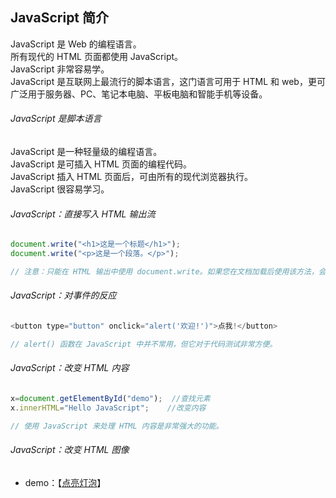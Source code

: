 ## JavaScript 简介
JavaScript 是 Web 的编程语言。  
所有现代的 HTML 页面都使用 JavaScript。  
JavaScript 非常容易学。  
JavaScript 是互联网上最流行的脚本语言，这门语言可用于 HTML 和 web，更可广泛用于服务器、PC、笔记本电脑、平板电脑和智能手机等设备。

###### JavaScript 是脚本语言
JavaScript 是一种轻量级的编程语言。  
JavaScript 是可插入 HTML 页面的编程代码。  
JavaScript 插入 HTML 页面后，可由所有的现代浏览器执行。  
JavaScript 很容易学习。

###### JavaScript：直接写入 HTML 输出流
```javascript
document.write("<h1>这是一个标题</h1>");
document.write("<p>这是一个段落。</p>");

// 注意：只能在 HTML 输出中使用 document.write。如果您在文档加载后使用该方法，会覆盖整个文档。
```

###### JavaScript：对事件的反应
```javascript
<button type="button" onclick="alert('欢迎!')">点我!</button>

// alert() 函数在 JavaScript 中并不常用，但它对于代码测试非常方便。
```

###### JavaScript：改变 HTML 内容
```javascript
x=document.getElementById("demo");  //查找元素
x.innerHTML="Hello JavaScript";    //改变内容

// 使用 JavaScript 来处理 HTML 内容是非常强大的功能。
```

###### JavaScript：改变 HTML 图像
- demo：【[点亮灯泡]( https://azhida.github.io/study/JavaScript/demos/demo-0.html )】

